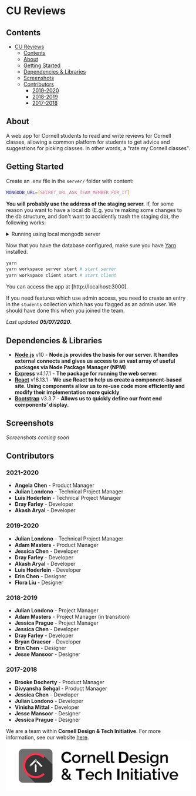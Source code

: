# CU Reviews

## Contents

- [CU Reviews](#cu-reviews)
  - [Contents](#contents)
  - [About](#about)
  - [Getting Started](#getting-started)
  - [Dependencies & Libraries](#dependencies--libraries)
  - [Screenshots](#screenshots)
  - [Contributors](#contributors)
    - [2019-2020](#2019-2020)
    - [2018-2019](#2018-2019)
    - [2017-2018](#2017-2018)

## About

A web app for Cornell students to read and write reviews for Cornell classes, allowing a common platform for students to get advice and suggestions for picking classes. In other words, a "rate my Cornell classes".

## Getting Started

Create an .env file in the `server/` folder with content:

```bash
MONGODB_URL=[SECRET_URL_ASK_TEAM_MEMBER_FOR_IT]
```

**You will probably use the address of the staging server.** If, for some reason you want to have a local db (E.g. you're making some changes to the db structure, and don't want to accidently trash the staging db), the following works:

<details><summary>Running using local mongodb server</summary>
<p>

Option 1:

Previously, you would start a server like so:

```bash
MONGODB_URL='mongodb://foo' yarn workspace server start 
```

There is also something called "fallback mode", which you can trigger by starting the server with the ALLOW_LOCAL env variable set to 1, and **without** setting MONGODB_URL. Fallback mode automatically configures a blank mongodb for use in the application, and then scrapes some data from Cornell's endpoint for you to test. There will not be any reviews by default.

```bash
ALLOW_LOCAL=1 yarn workspace server start
```

Option 2:

<details><summary>If you really, really do want to use a local Mongo instance using mongod (not recommended), this might work: </summary>

You need the mongodb database tools and server installed. They are available [here](https://docs.mongodb.com/database-tools/) and [here](https://www.mongodb.com/download-center/community). If, for some reason, you want to use the tools on a linux box, you will probably have to build them from source [here](https://github.com/mongodb/mongo-tools).

```bash
mkdir mongo # create a directory for mongo to dump its files in
mongod --dbpath mongo/ --port 3001 # launch the mongo server on localhost:3001
```

Set your `MONGODB_URL` to `mongodb://localhost:3001`

You will probably want to restore some collections from a bson, in which case you should, in a new terminal:

```bash
mongorestore -h 127.0.0.1 --port 3001 -d test /path/to/your/bson.bson --drop
```

You will probably need to run this for the `classes`, `subjects` and `reviews` collections (Perhaps also `students`). Ask a team member for the bsons if you need them. If this errors, it might be because the `-d test` specifies the wrong database name (`test`), in which case you should figure out your db name, and replace `-d test` with `-d dbname`. Note that it **won't** error on the command, the only evidence of an error is that none of collections will be show up on the site (i.e. no classes visible).
</details>

</p>
</details>

Now that you have the database configured, make sure you have [Yarn](https://classic.yarnpkg.com/) installed.

```bash
yarn
yarn workspace server start # start server
yarn workspace client start # start client
```

You can access the app at [http://localhost:3000].

If you need features which use admin access, you need to create an entry in the `students` collection which has you flagged as an admin user. We should have done this when you joined the team.

_Last updated **05/07/2020**_.

## Dependencies & Libraries

- **[Node.js](https://nodejs.org/en/about/)** v10 - **Node.js provides the basis for our server.  It handles external connects and gives us access to an vast array of useful packages via Node Package Manager (NPM)**
- **[Express](https://expressjs.com/)** v4.17.1 - **The package for running the web server.**
- **[React](https://reactjs.org/)** v16.13.1 - **We use React to help us create a component-based site. Using components allow us to re-use code more efficiently and modify their implementation more quickly**
- **[Bootstrap](http://getbootstrap.com/)** v3.3.7 - **Allows us to quickly define our front end components’ display.**

## Screenshots

_Screenshots coming soon_

## Contributors

### 2021-2020

- **Angela Chen** - Product Manager
- **Julian Londono** - Technical Project Manager
- **Luis Hoderlein** - Technical Project Manager
- **Dray Farley** - Developer
- **Akash Aryal** - Developer

### 2019-2020

- **Julian Londono** - Technical Project Manager
- **Adam Masters** - Product Manager
- **Jessica Chen** - Developer
- **Dray Farley** - Developer
- **Akash Aryal** - Developer
- **Luis Hoderlein** - Developer
- **Erin Chen** - Designer
- **Flora Liu** - Designer

### 2018-2019

- **Julian Londono** - Project Manager
- **Adam Masters** - Project Manager (in transition)
- **Jessica Prague** - Project Manager
- **Jessica Chen** - Developer
- **Dray Farley** - Developer
- **Bryan Graeser** - Developer
- **Erin Chen** - Designer
- **Jesse Mansoor** - Designer

### 2017-2018

- **Brooke Docherty** - Product Manager
- **Divyansha Sehgal** - Product Manager
- **Jessica Chen** - Developer
- **Julian Londono** - Developer
- **Vinisha Mittal** - Developer
- **Jesse Mansoor** - Designer
- **Jessica Prague** - Designer

We are a team within **Cornell Design & Tech Initiative**. For more information, see our website [here](https://cornelldti.org/).
<img src="https://raw.githubusercontent.com/cornell-dti/design/master/Branding/Wordmark/Dark%20Text/Transparent/Wordmark-Dark%20Text-Transparent%403x.png">
